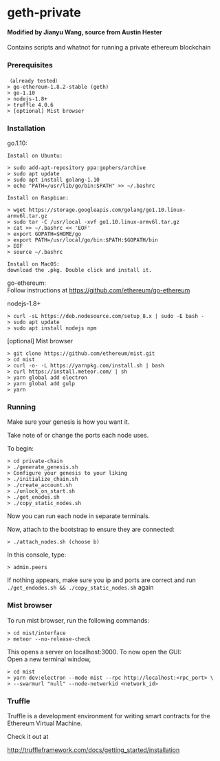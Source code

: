# geth-private  
#### Modified by Jianyu Wang, source from Austin Hester  

Contains scripts and whatnot for running a private ethereum blockchain

### Prerequisites
	（already tested）
	> go-ethereum-1.8.2-stable (geth)
	> go-1.10
	> nodejs-1.8+
	> truffle 4.0.6
	> [optional] Mist browser
	
### Installation

go.1.10:

	Install on Ubuntu:

	> sudo add-apt-repository ppa:gophers/archive
	> sudo apt update
	> sudo apt install golang-1.10
	> echo "PATH=/usr/lib/go/bin:$PATH" >> ~/.bashrc

	Install on Raspbian:

	> wget https://storage.googleapis.com/golang/go1.10.linux-armv6l.tar.gz
	> sudo tar -C /usr/local -xvf go1.10.linux-armv6l.tar.gz
	> cat >> ~/.bashrc << 'EOF'
	> export GOPATH=$HOME/go
	> export PATH=/usr/local/go/bin:$PATH:$GOPATH/bin
	> EOF
	> source ~/.bashrc
	
	Install on MacOS:
	download the .pkg. Double click and install it.
 
go-ethereum:  
Follow instructions at https://github.com/ethereum/go-ethereum   



nodejs-1.8+

	> curl -sL https://deb.nodesource.com/setup_8.x | sudo -E bash -
	> sudo apt update
	> sudo apt install nodejs npm
	
[optional] Mist browser

	> git clone https://github.com/ethereum/mist.git
	> cd mist
	> curl -o- -L https://yarnpkg.com/install.sh | bash
	> curl https://install.meteor.com/ | sh
	> yarn global add electron
	> yarn global add gulp
	> yarn

### Running

Make sure your genesis is how you want it. 

Take note of or change the ports each node uses.

To begin:  

	> cd private-chain
	> ./generate_genesis.sh   
	> Configure your genesis to your liking
	> ./initialize_chain.sh
	> ./create_account.sh
	> ./unlock_on_start.sh
	> ./get_enodes.sh    
	> ./copy_static_nodes.sh
	
Now you can run each node in separate terminals.

Now, attach to the bootstrap to ensure they are connected:

	> ./attach_nodes.sh (choose b)

In this console, type:  
	
	> admin.peers

If nothing appears, make sure you ip and ports are correct and run
```./get_endodes.sh && ./copy_static_nodes.sh``` again

### Mist browser

To run mist browser, run the following commands:

	> cd mist/interface
	> meteor --no-release-check

This opens a server on localhost:3000. To now open the GUI:  
Open a new terminal window,

	> cd mist
	> yarn dev:electron --mode mist --rpc http://localhost:<rpc_port> \
	> --swarmurl "null" --node-networkid <network_id>

### Truffle

Truffle is a development environment for writing smart contracts 
for the Ethereum Virtual Machine.

Check it out at

http://truffleframework.com/docs/getting_started/installation

